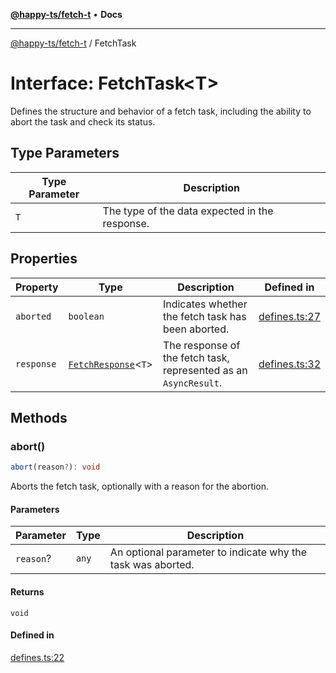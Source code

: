 [**@happy-ts/fetch-t**](../README.md) • **Docs**

***

[@happy-ts/fetch-t](../README.md) / FetchTask

# Interface: FetchTask\<T\>

Defines the structure and behavior of a fetch task, including the ability to abort the task and check its status.

## Type Parameters

| Type Parameter | Description |
| ------ | ------ |
| `T` | The type of the data expected in the response. |

## Properties

| Property | Type | Description | Defined in |
| ------ | ------ | ------ | ------ |
| `aborted` | `boolean` | Indicates whether the fetch task has been aborted. | [defines.ts:27](https://github.com/JiangJie/fetch-t/blob/ab9a610ee9b332a4dd133c29ce0932dbdbc0353d/src/fetch/defines.ts#L27) |
| `response` | [`FetchResponse`](../type-aliases/FetchResponse.md)\<`T`\> | The response of the fetch task, represented as an `AsyncResult`. | [defines.ts:32](https://github.com/JiangJie/fetch-t/blob/ab9a610ee9b332a4dd133c29ce0932dbdbc0353d/src/fetch/defines.ts#L32) |

## Methods

### abort()

```ts
abort(reason?): void
```

Aborts the fetch task, optionally with a reason for the abortion.

#### Parameters

| Parameter | Type | Description |
| ------ | ------ | ------ |
| `reason`? | `any` | An optional parameter to indicate why the task was aborted. |

#### Returns

`void`

#### Defined in

[defines.ts:22](https://github.com/JiangJie/fetch-t/blob/ab9a610ee9b332a4dd133c29ce0932dbdbc0353d/src/fetch/defines.ts#L22)
